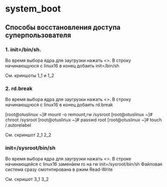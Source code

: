 # system_boot

## Способы восстановления доступа суперпользователя

### 1. init=/bin/sh.
Во время выбора ядра для заугрузки нажать <<e>>.
В строку начинающуюся с linux16 в конец добаить init=/bin/sh

См. криншоты 1_1 и 1_2

### 2. rd.break
Во время выбора ядра для заугрузки нажать <<e>>.
В строку начинающуюся с linux16 в конец добаить rd.break

[root@otuslinux ~]# mount -o remount,rw /sysroot
[root@otuslinux ~]# chroot /sysroot
[root@otuslinux ~]# passwd root
[root@otuslinux ~]# touch /.autorelabel

См. скриншот 2_1 2_2

### init=/sysroot/bin/sh

Во время выбора ядра для заугрузки нажать <<e>>.
В строке начинающейся с linux16 заменāем ro на rw init=/sysroot/bin/sh
Файловая система сразу смотнтирована в ржим Read-Write

См. скришот 3_1 3_2


